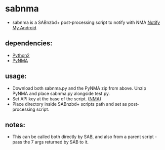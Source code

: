 sabnma
=====

* sabnma is a SABnzbd+ post-processing script to notify with NMA [Notify My Android][nma].

## dependencies:

* [Python2][python]
* [PyNMA][pynma]

## usage:

* Download both sabnma.py and the PyNMA zip from above. Unzip PyNMA and place sabnma.py alongside test.py.
* Set API key at the base of the script. ([NMA][nmaapi])
* Place directory inside SABnzbd+ scripts path and set as post-processing script.

## notes:

* This can be called both directly by SAB, and also from a parent script - pass the 7 args returned by SAB to it.

[python]: http://www.python.org/
[pynma]: https://github.com/uskr/pynma/zipball/master
[nma]: https://www.notifymyandroid.com/
[nmaapi]: https://www.notifymyandroid.com/account.jsp